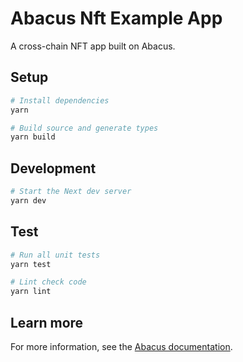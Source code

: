 # Abacus Nft Example App

A cross-chain NFT app built on Abacus.

## Setup

```sh
# Install dependencies
yarn

# Build source and generate types
yarn build
```

## Development

```sh
# Start the Next dev server
yarn dev
```

## Test

```sh
# Run all unit tests
yarn test

# Lint check code
yarn lint
```

## Learn more

For more information, see the [Abacus documentation](https://docs.useabacus.network/abacus-docs/developers/getting-started).
